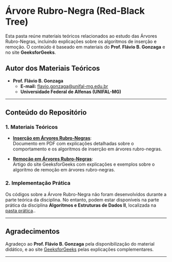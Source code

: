 
# Árvore Rubro-Negra (Red-Black Tree)

Esta pasta reúne materiais teóricos relacionados ao estudo das Árvores Rubro-Negras, incluindo explicações sobre os algoritmos de inserção e remoção. O conteúdo é baseado em materiais do **Prof. Flávio B. Gonzaga** e no site **GeeksforGeeks**.

## Autor dos Materiais Teóricos

- **Prof. Flávio B. Gonzaga**  
  - **E-mail:** flavio.gonzaga@unifal-mg.edu.br  
  - **Universidade Federal de Alfenas (UNIFAL-MG)**  

---

## Conteúdo do Repositório  

### 1. Materiais Teóricos

- **[Inserção em Árvores Rubro-Negras](./InserçãoRB.pdf)**:  
  Documento em PDF com explicações detalhadas sobre o comportamento e os algoritmos de inserção em árvores rubro-negras.  

- **[Remoção em Árvores Rubro-Negras](https://www.geeksforgeeks.org/deletion-in-red-black-tree/)**:  
  Artigo do site GeeksforGeeks com explicações e exemplos sobre o algoritmo de remoção em árvores rubro-negras.  

### 2. Implementação Prática  

Os códigos sobre a Árvore Rubro-Negra não foram desenvolvidos durante a parte teórica da disciplina. No entanto, podem estar disponíveis na parte prática da disciplina **Algoritmos e Estruturas de Dados II**, localizada na [pasta prática](./Prática)..  

---

## Agradecimentos  

Agradeço ao **Prof. Flávio B. Gonzaga** pela disponibilização do material didático, e ao site [GeeksforGeeks](https://www.geeksforgeeks.org) pelas explicações complementares.  

--- 


